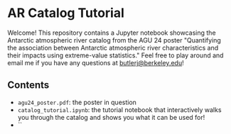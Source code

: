 # AR Catalog Tutorial

Welcome! This repository contains a Jupyter notebook showcasing the Antarctic atmospheric river catalog from the AGU 24 poster "Quantifying the association between Antarctic atmospheric river characteristics and their impacts using extreme-value statistics." Feel free to play around and email me if you have any questions at butlerj@berkeley.edu!

## Contents
+ `agu24_poster.pdf`: the poster in question
+ `catalog_tutorial.ipynb`: the tutorial notebook that interactively walks you through the catalog and shows you what it can be used for!
+ ``

